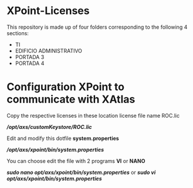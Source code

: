 # XPoint-Licenses

This repository is made up of four folders corresponding to the following 4 sections:

* TI
* EDIFICIO ADMINISTRATIVO
* PORTADA 3
* PORTADA 4

# Configuration XPoint to communicate with XAtlas

Copy the respective licenses in these location license file name ROC.lic

***/opt/axs/customKeystore/ROC.lic***

Edit and modify this dotfile **system.properties**

***/opt/axs/xpoint/bin/system.properties***

You can choose edit the file with 2 programs **VI** or **NANO** 

***sudo nano opt/axs/xpoint/bin/system.properties*** or ***sudo vi opt/axs/xpoint/bin/system.properties***









